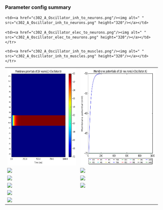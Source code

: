 ### Parameter config summary 
<table>

<tr>
  <td><a href="neurons_A_Oscillator.png"/><img alt=" " src="neurons_A_Oscillator.png" height="320"/></a></td>
  <td><a href="traces_neuron_Oscillator_A.png"/><img alt=" " src="traces_neuron_Oscillator_A.png" height="320"/></a></td>
</tr>

<tr>
  <td><a href="neuron_activity_A_Oscillator.png"/><img alt=" " src="neuron_activity_A_Oscillator.png" height="320"/></a></td>
  <td><a href="traces_neuron_activity_Oscillator_A.png"/><img alt=" " src="traces_neuron_activity_Oscillator_A.png" height="320"/></a></td>
</tr>

<tr>
  <td><a href="muscles_A_Oscillator.png"/><img alt=" " src="muscles_A_Oscillator.png" height="320"/></a></td>
  <td><a href="traces_muscles_Oscillator_A.png"/><img alt=" " src="traces_muscles_Oscillator_A.png" height="320"/></a></td>
</tr>

<tr>
  <td><a href="muscle_activity_A_Oscillator.png"/><img alt=" " src="muscle_activity_A_Oscillator.png" height="320"/></a></td>
  <td><a href="traces_muscles_activity_Oscillator_A.png"/><img alt=" " src="traces_muscles_activity_Oscillator_A.png" height="320"/></a></td>
</tr>

<tr><td><a href="c302_A_Oscillator_exc_to_neurons.png"/><img alt=" " src="c302_A_Oscillator_exc_to_neurons.png" height="320"/></a></td>

    <td><a href="c302_A_Oscillator_inh_to_neurons.png"/><img alt=" " src="c302_A_Oscillator_inh_to_neurons.png" height="320"/></a></td>

    <td><a href="c302_A_Oscillator_elec_to_neurons.png"/><img alt=" " src="c302_A_Oscillator_elec_to_neurons.png" height="320"/></a></td></tr>

<tr><td><a href="c302_A_Oscillator_exc_to_muscles.png"/><img alt=" " src="c302_A_Oscillator_exc_to_muscles.png" height="320"/></a></td>

    <td><a href="c302_A_Oscillator_inh_to_muscles.png"/><img alt=" " src="c302_A_Oscillator_inh_to_muscles.png" height="320"/></a></td></tr>
</table>
